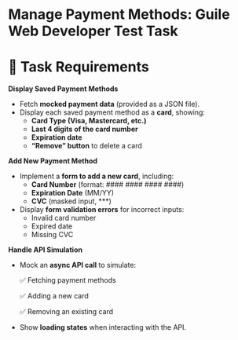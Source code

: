 # **Manage Payment Methods: Guile Web Developer Test Task**
# **🎯 Task Requirements**

**Display Saved Payment Methods**

- Fetch **mocked payment data** (provided as a JSON file).
- Display each saved payment method as a **card**, showing:
    - **Card Type (Visa, Mastercard, etc.)**
    - **Last 4 digits of the card number**
    - **Expiration date**
    - **“Remove” button** to delete a card

**Add New Payment Method**

- Implement a **form to add a new card**, including:
    - **Card Number** (format: #### #### #### ####)
    - **Expiration Date** (MM/YY)
    - **CVC** (masked input, ***)
- Display **form validation errors** for incorrect inputs:
    - Invalid card number
    - Expired date
    - Missing CVC

**Handle API Simulation**

- Mock an **async API call** to simulate:
    
    ✅ Fetching payment methods
    
    ✅ Adding a new card
    
    ✅ Removing an existing card
    
- Show **loading states** when interacting with the API.